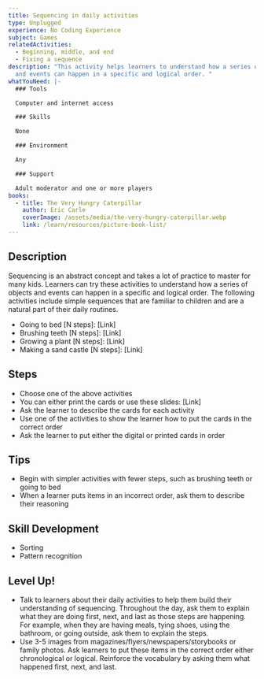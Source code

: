 ```yaml
---
title: Sequencing in daily activities
type: Unplugged
experience: No Coding Experience
subject: Games
relatedActivities:
  - Beginning, middle, and end
  - Fixing a sequence
description: "This activity helps learners to understand how a series of objects
  and events can happen in a specific and logical order. "
whatYouNeed: |-
  ### Tools

  Computer and internet access

  ### Skills

  None

  ### Environment

  Any

  ### Support

  Adult moderator and one or more players
books:
  - title: The Very Hungry Caterpillar
    author: Eric Carle
    coverImage: /assets/media/the-very-hungry-caterpillar.webp
    link: /learn/resources/picture-book-list/
---
```

## Description

Sequencing is an abstract concept and takes a lot of practice to master for many kids. Learners can try these activities to understand how a series of objects and events can happen in a specific and logical order. The following activities include simple sequences that are familiar to children and are a natural part of their daily routines.

* Going to bed \[N steps]: \[Link]
* Brushing teeth \[N steps]: \[Link]
* Growing a plant \[N steps]: \[Link]
* Making a sand castle \[N steps]: \[Link]

## Steps

* Choose one of the above activities
* You can either print the cards or use these slides: \[Link]
* Ask the learner to describe the cards for each activity
* Use one of the activities to show the learner how to put the cards in the correct order
* Ask the learner to put either the digital or printed cards in order

## Tips

* Begin with simpler activities with fewer steps, such as brushing teeth or going to bed
* When a learner puts items in an incorrect order, ask them to describe their reasoning

## Skill Development

* Sorting
* Pattern recognition

## Level Up!

* Talk to learners about their daily activities to help them build their understanding of sequencing. Throughout the day, ask them to explain what they are doing first, next, and last as those steps are happening. For example, when they are having meals, tying shoes, using the bathroom, or going outside, ask them to explain the steps.
* Use 3-5 images from magazines/flyers/newspapers/storybooks or family photos. Ask learners to put these items in the correct order either chronological or logical. Reinforce the vocabulary by asking them what happened first, next, and last.